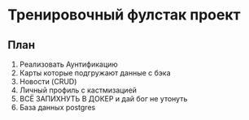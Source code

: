 # Тренировочный фулстак проект

## План
1. Реализовать Аунтификацию
2. Карты которые подгружают данные с бэка
3. Новости (CRUD)
4. Личный профиль с кастмизацией
5. ВСЁ ЗАПИХНУТЬ В ДОКЕР и дай бог не утонуть
6. База данных postgres
